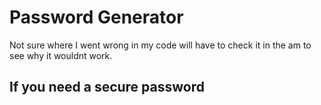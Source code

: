 # Password Generator
Not sure where I went wrong in my code will have to check it in the am to see why it wouldnt work.

## If you need a secure password 
